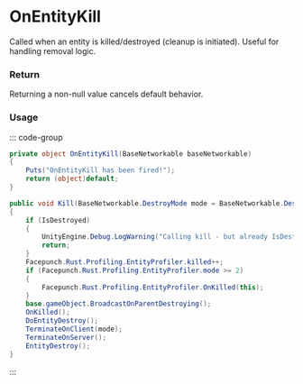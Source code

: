 # OnEntityKill
<Badge type="info" text="Entity"/>[<Badge type="danger" text="Carbon Compatible"/>](https://github.com/CarbonCommunity/Carbon)[<Badge type="warning" text="Oxide Compatible"/>](https://github.com/OxideMod/Oxide.Rust)
Called when an entity is killed/destroyed (cleanup is initiated). Useful for handling removal logic.

### Return
Returning a non-null value cancels default behavior.

### Usage
::: code-group
```csharp [Example]
private object OnEntityKill(BaseNetworkable baseNetworkable)
{
	Puts("OnEntityKill has been fired!");
	return (object)default;
}
```
```csharp [Source — Assembly-CSharp @ BaseNetworkable]
public void Kill(BaseNetworkable.DestroyMode mode = BaseNetworkable.DestroyMode.None)
{
	if (IsDestroyed)
	{
		UnityEngine.Debug.LogWarning("Calling kill - but already IsDestroyed!? " + this);
		return;
	}
	Facepunch.Rust.Profiling.EntityProfiler.killed++;
	if (Facepunch.Rust.Profiling.EntityProfiler.mode >= 2)
	{
		Facepunch.Rust.Profiling.EntityProfiler.OnKilled(this);
	}
	base.gameObject.BroadcastOnParentDestroying();
	OnKilled();
	DoEntityDestroy();
	TerminateOnClient(mode);
	TerminateOnServer();
	EntityDestroy();
}

```
:::
